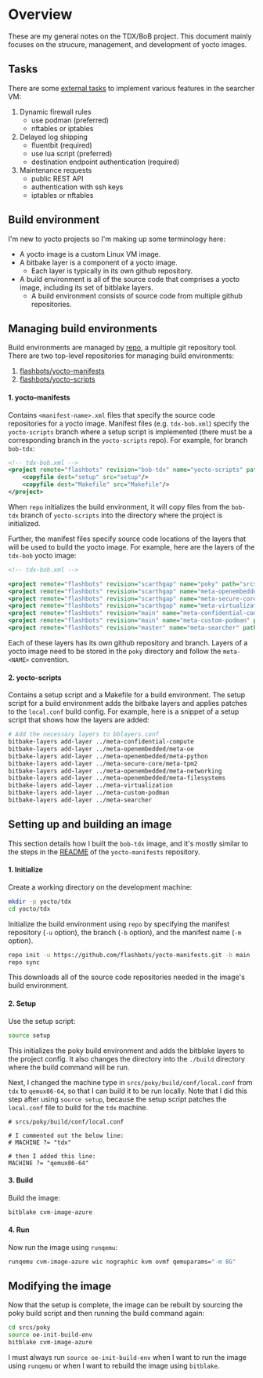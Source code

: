 # Overview
These are my general notes on the TDX/BoB project. This document mainly focuses on the strucure, management, and development of yocto images.

## Tasks
There are some [external tasks](https://flashbots.notion.site/BoB-external-tasks-1126b4a0d876804f924dea7b8ce1cfbc) to implement various features in the searcher VM:
1. Dynamic firewall rules
   - use podman (preferred)
   - nftables or iptables
2. Delayed log shipping
   - fluentbit (required)
   - use lua script (preferred)
   - destination endpoint authentication (required)
3. Maintenance requests
   - public REST API
   - authentication with ssh keys
   - iptables or nftables

## Build environment
I'm new to yocto projects so I'm making up some terminology here:
- A yocto image is a custom Linux VM image.
- A bitbake layer is a component of a yocto image.
  - Each layer is typically in its own github repository.
- A build environment is all of the source code that comprises a yocto image, including its set of bitblake layers.
  - A build environment consists of source code from multiple github repositories.

## Managing build environments
Build environments are managed by [repo](https://gerrit.googlesource.com/git-repo/), a multiple git repository tool. There are two top-level repositories for managing build environments:
1. [flashbots/yocto-manifests](https://github.com/flashbots/yocto-manifests)
2. [flashbots/yocto-scripts](https://github.com/flashbots/yocto-scripts)

#### 1. yocto-manifests
Contains `<manifest-name>.xml` files that specify the source code repositories for a yocto image. Manifest files (e.g. `tdx-bob.xml`) specify the `yocto-scripts` branch where a setup script is implemented (there must be a corresponding branch in the `yocto-scripts` repo). For example, for branch `bob-tdx`:

```xml
<!-- tdx-bob.xml -->
<project remote="flashbots" revision="bob-tdx" name="yocto-scripts" path="srcs/yocto-scripts">
    <copyfile dest="setup" src="setup"/>
    <copyfile dest="Makefile" src="Makefile"/>
</project>
```

When `repo` initializes the build environment, it will copy files from the `bob-tdx` branch of `yocto-scripts` into the directory where the project is initialized.

Further, the manifest files specify source code locations of the layers that will be used to build the yocto image. For example, here are the layers of the `tdx-bob` yocto image:

```xml
<!-- tdx-bob.xml -->

<project remote="flashbots" revision="scarthgap" name="poky" path="srcs/poky"/>
<project remote="flashbots" revision="scarthgap" name="meta-openembedded" path="srcs/poky/meta-openembedded"/>
<project remote="flashbots" revision="scarthgap" name="meta-secure-core" path="srcs/poky/meta-secure-core"/>
<project remote="flashbots" revision="scarthgap" name="meta-virtualization" path="srcs/poky/meta-virtualization"/>
<project remote="flashbots" revision="main" name="meta-confidential-compute" path="srcs/poky/meta-confidential-compute"/>
<project remote="flashbots" revision="main" name="meta-custom-podman" path="srcs/poky/meta-custom-podman"/>
<project remote="flashbots" revision="master" name="meta-searcher" path="srcs/poky/meta-searcher"/>
```
Each of these layers has its own github repository and branch. Layers of a yocto image need to be stored in the `poky` directory and follow the `meta-<NAME>` convention.

#### 2. yocto-scripts
Contains a setup script and a Makefile for a build environment. The setup script for a build environment adds the bitbake layers and applies patches to the `local.conf` build config. For example, here is a snippet of a setup script that shows how the layers are added:

```sh
# Add the necessary layers to bblayers.conf
bitbake-layers add-layer ../meta-confidential-compute
bitbake-layers add-layer ../meta-openembedded/meta-oe
bitbake-layers add-layer ../meta-openembedded/meta-python
bitbake-layers add-layer ../meta-secure-core/meta-tpm2
bitbake-layers add-layer ../meta-openembedded/meta-networking
bitbake-layers add-layer ../meta-openembedded/meta-filesystems
bitbake-layers add-layer ../meta-virtualization
bitbake-layers add-layer ../meta-custom-podman
bitbake-layers add-layer ../meta-searcher
```

## Setting up and building an image
This section details how I built the `bob-tdx` image, and it's mostly similar to the steps in the [README](https://github.com/flashbots/yocto-manifests/blob/main/README.md) of the `yocto-manifests` repository.

#### 1. Initialize
Create a working directory on the development machine:
```sh
mkdir -p yocto/tdx
cd yocto/tdx
```
Initialize the build environment using `repo` by specifying the manifest repository (`-u` option), the branch (`-b` option), and the manifest name (`-m` option).
```sh
repo init -u https://github.com/flashbots/yocto-manifests.git -b main -m tdx-bob.xml
repo sync
```
This downloads all of the source code repositories needed in the image's build environment.

#### 2. Setup
Use the setup script:
```sh
source setup
```
This initializes the poky build environment and adds the bitblake layers to the project config. It also changes the directory into the `./build` directory where the build command will be run.

Next, I changed the machine type in `srcs/poky/build/conf/local.conf` from `tdx` to `qemux86-64`, so that I can build it to be run locally. Note that I did this step after using `source setup`, because the setup script patches the `local.conf` file to build for the `tdx` machine.

```
# srcs/poky/build/conf/local.conf

# I commented out the below line:
# MACHINE ?= "tdx"

# then I added this line:
MACHINE ?= "qemux86-64"
```


#### 3. Build
Build the image:
```sh
bitblake cvm-image-azure
```

#### 4. Run
Now run the image using `runqemu`:
```sh
runqemu cvm-image-azure wic nographic kvm ovmf qemuparams="-m 8G"
```

## Modifying the image
Now that the setup is complete, the image can be rebuilt by sourcing the poky build script and then running the build command again:
```sh
cd srcs/poky
source oe-init-build-env
bitblake cvm-image-azure
```

I must always run `source oe-init-build-env` when I want to run the image using `runqemu` or when I want to rebuild the image using `bitblake`.
